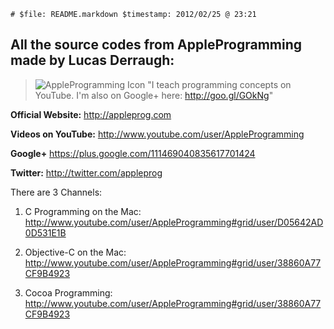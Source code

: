 `# $file: README.markdown $timestamp: 2012/02/25 @ 23:21`

## All the source codes from AppleProgramming made by Lucas Derraugh:

> ![AppleProgramming Icon](/nic-o/AppleProgramming/raw/master/SandBox/icon-32x32.jpg)  "I teach programming concepts on YouTube. I'm also on Google+ here: http://goo.gl/GOkNg"

**Official Website:** http://appleprog.com

**Videos on YouTube:** http://www.youtube.com/user/AppleProgramming

**Google+** https://plus.google.com/111469040835617701424

**Twitter:** http://twitter.com/appleprog

There are 3 Channels:

1. C Programming on the Mac: http://www.youtube.com/user/AppleProgramming#grid/user/D05642AD0D531E1B

2. Objective-C on the Mac: http://www.youtube.com/user/AppleProgramming#grid/user/38860A77CF9B4923

3. Cocoa Programming: http://www.youtube.com/user/AppleProgramming#grid/user/38860A77CF9B4923